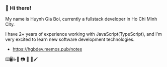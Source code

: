 ### 👋 Hi there!

My name is Huynh Gia Boi, currently a fullstack developer in Ho Chi Minh City.

I have 2+ years of experience working with JavaScript(TypeScript), and I'm very excited to learn new software development technologies.

- https://hgbdev.memos.pub/notes

⌨️🖥️☕🎵
📷 🎹 🏸🖌️


<!---
hgbdev/hgbdev is a ✨ special ✨ repository because its `README.md` (this file) appears on your GitHub profile.
You can click the Preview link to take a look at your changes.
--->
